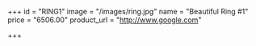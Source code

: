 +++
id = "RING1"
image = "/images/ring.jpg"
name = "Beautiful Ring #1"
price = "6506.00"
product_url = "http://www.google.com"

+++
